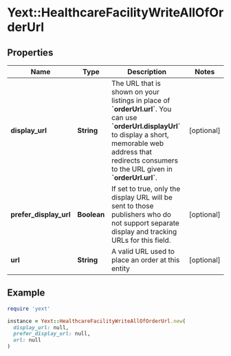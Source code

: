 # Yext::HealthcareFacilityWriteAllOfOrderUrl

## Properties

| Name | Type | Description | Notes |
| ---- | ---- | ----------- | ----- |
| **display_url** | **String** | The URL that is shown on your listings in place of **&#x60;orderUrl.url&#x60;**. You can use **&#x60;orderUrl.displayUrl&#x60;** to display a short, memorable web address that redirects consumers to the URL given in **&#x60;orderUrl.url&#x60;**. | [optional] |
| **prefer_display_url** | **Boolean** | If set to true, only the display URL will be sent to those publishers who do not support separate display and tracking URLs for this field. | [optional] |
| **url** | **String** | A valid URL used to place an order at this entity | [optional] |

## Example

```ruby
require 'yext'

instance = Yext::HealthcareFacilityWriteAllOfOrderUrl.new(
  display_url: null,
  prefer_display_url: null,
  url: null
)
```

